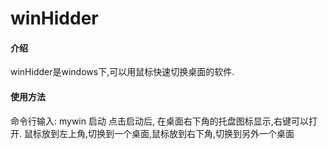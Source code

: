 # winHidder

#### 介绍
winHidder是windows下,可以用鼠标快速切换桌面的软件.

#### 使用方法
命令行输入: mywin 启动
点击启动后, 在桌面右下角的托盘图标显示,右键可以打开.
鼠标放到左上角,切换到一个桌面,鼠标放到右下角,切换到另外一个桌面 
